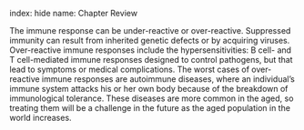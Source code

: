 index: hide
name: Chapter Review

The immune response can be under-reactive or over-reactive. Suppressed immunity can result from inherited genetic defects or by acquiring viruses. Over-reactive immune responses include the hypersensitivities: B cell- and T cell-mediated immune responses designed to control pathogens, but that lead to symptoms or medical complications. The worst cases of over-reactive immune responses are autoimmune diseases, where an individual’s immune system attacks his or her own body because of the breakdown of immunological tolerance. These diseases are more common in the aged, so treating them will be a challenge in the future as the aged population in the world increases.
